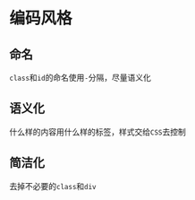# 编码风格

## 命名

`class`和`id`的命名使用`-`分隔，尽量语义化

## 语义化

什么样的内容用什么样的标签，样式交给`CSS`去控制

## 简洁化

去掉不必要的`class`和`div`